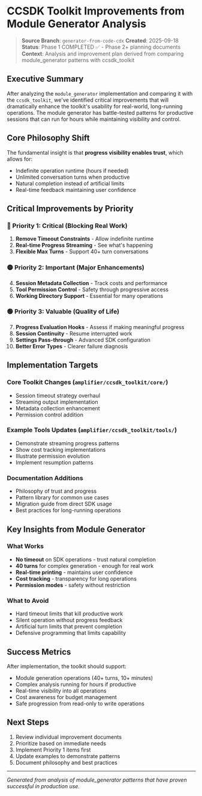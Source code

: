 # CCSDK Toolkit Improvements from Module Generator Analysis

> **Source Branch**: `generator-from-code-cdx`
> **Created**: 2025-09-18
> **Status**: Phase 1 COMPLETED ✅ - Phase 2+ planning documents
> **Context**: Analysis and improvement plan derived from comparing module_generator patterns with ccsdk_toolkit

## Executive Summary

After analyzing the `module_generator` implementation and comparing it with the `ccsdk_toolkit`, we've identified critical improvements that will dramatically enhance the toolkit's usability for real-world, long-running operations. The module generator has battle-tested patterns for productive sessions that can run for hours while maintaining visibility and control.

## Core Philosophy Shift

The fundamental insight is that **progress visibility enables trust**, which allows for:
- Indefinite operation runtime (hours if needed)
- Unlimited conversation turns when productive
- Natural completion instead of artificial limits
- Real-time feedback maintaining user confidence

## Critical Improvements by Priority

### 🔴 Priority 1: Critical (Blocking Real Work)

1. **Remove Timeout Constraints** - Allow indefinite runtime
2. **Real-time Progress Streaming** - See what's happening
3. **Flexible Max Turns** - Support 40+ turn conversations

### 🟡 Priority 2: Important (Major Enhancements)

4. **Session Metadata Collection** - Track costs and performance
5. **Tool Permission Control** - Safety through progressive access
6. **Working Directory Support** - Essential for many operations

### 🟢 Priority 3: Valuable (Quality of Life)

7. **Progress Evaluation Hooks** - Assess if making meaningful progress
8. **Session Continuity** - Resume interrupted work
9. **Settings Pass-through** - Advanced SDK configuration
10. **Better Error Types** - Clearer failure diagnosis

## Implementation Targets

### Core Toolkit Changes (`amplifier/ccsdk_toolkit/core/`)
- Session timeout strategy overhaul
- Streaming output implementation
- Metadata collection enhancement
- Permission control addition

### Example Tools Updates (`amplifier/ccsdk_toolkit/tools/`)
- Demonstrate streaming progress patterns
- Show cost tracking implementations
- Illustrate permission evolution
- Implement resumption patterns

### Documentation Additions
- Philosophy of trust and progress
- Pattern library for common use cases
- Migration guide from direct SDK usage
- Best practices for long-running operations

## Key Insights from Module Generator

### What Works
- **No timeout** on SDK operations - trust natural completion
- **40 turns** for complex generation - enough for real work
- **Real-time printing** - maintains user confidence
- **Cost tracking** - transparency for long operations
- **Permission modes** - safety without restriction

### What to Avoid
- Hard timeout limits that kill productive work
- Silent operation without progress feedback
- Artificial turn limits that prevent completion
- Defensive programming that limits capability

## Success Metrics

After implementation, the toolkit should support:
- Module generation operations (40+ turns, 10+ minutes)
- Complex analysis running for hours if productive
- Real-time visibility into all operations
- Cost awareness for budget management
- Safe progression from read-only to write operations

## Next Steps

1. Review individual improvement documents
2. Prioritize based on immediate needs
3. Implement Priority 1 items first
4. Update examples to demonstrate patterns
5. Document philosophy and best practices

---

*Generated from analysis of module_generator patterns that have proven successful in production use.*